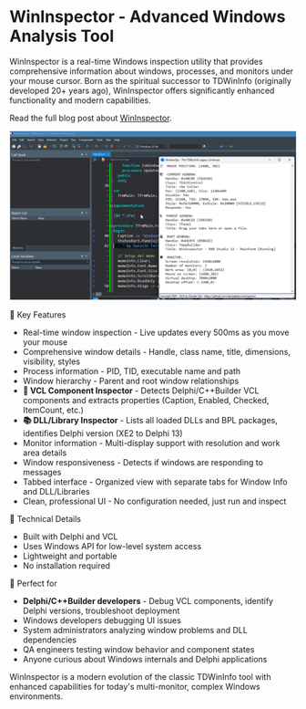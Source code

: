 # WinInspector - Advanced Windows Analysis Tool
WinInspector is a real-time Windows inspection utility that provides comprehensive information about windows, processes, and monitors under your mouse cursor. Born as the spiritual successor to TDWinInfo (originally developed 20+ years ago), WinInspector offers significantly enhanced functionality and modern capabilities.

Read the full blog post about [WinInspector](https://www.danieleteti.it/post/wininspector-the-tdwininfo-legacy-continues/).

![](https://raw.githubusercontent.com/danieleteti/wininspector/refs/heads/main/docs/wininspector_sample01.png)

🚀 Key Features
- Real-time window inspection - Live updates every 500ms as you move your mouse
- Comprehensive window details - Handle, class name, title, dimensions, visibility, styles
- Process information - PID, TID, executable name and path
- Window hierarchy - Parent and root window relationships
- **🎨 VCL Component Inspector** - Detects Delphi/C++Builder VCL components and extracts properties (Caption, Enabled, Checked, ItemCount, etc.)
- **📚 DLL/Library Inspector** - Lists all loaded DLLs and BPL packages, identifies Delphi version (XE2 to Delphi 13)
- Monitor information - Multi-display support with resolution and work area details
- Window responsiveness - Detects if windows are responding to messages
- Tabbed interface - Organized view with separate tabs for Window Info and DLL/Libraries
- Clean, professional UI - No configuration needed, just run and inspect

🔧 Technical Details
- Built with Delphi and VCL
- Uses Windows API for low-level system access
- Lightweight and portable
- No installation required

🎯 Perfect for
- **Delphi/C++Builder developers** - Debug VCL components, identify Delphi versions, troubleshoot deployment
- Windows developers debugging UI issues
- System administrators analyzing window problems and DLL dependencies
- QA engineers testing window behavior and component states
- Anyone curious about Windows internals and Delphi applications

WinInspector is a modern evolution of the classic TDWinInfo tool with enhanced capabilities for today's multi-monitor, complex Windows environments.
